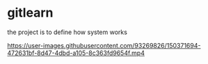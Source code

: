 # gitlearn
the project is to define how system works


https://user-images.githubusercontent.com/93269826/150371694-472631bf-8d47-4dbd-a105-8c363fd9654f.mp4
